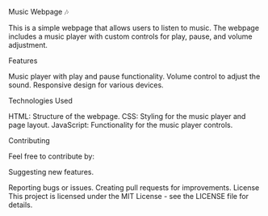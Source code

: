 Music Webpage 🎶


This is a simple webpage that allows users to listen to music. The webpage includes a music player with custom controls for play, pause, and volume adjustment.


Features

Music player with play and pause functionality.
Volume control to adjust the sound.
Responsive design for various devices.


Technologies Used

HTML: Structure of the webpage.
CSS: Styling for the music player and page layout.
JavaScript: Functionality for the music player controls.


Contributing

Feel free to contribute by:


Suggesting new features.


Reporting bugs or issues.
Creating pull requests for improvements.
License
This project is licensed under the MIT License - see the LICENSE file for details.
